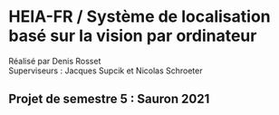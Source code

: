 # HEIA-FR / Système de localisation basé sur la vision par ordinateur

Réalisé par Denis Rosset  
Superviseurs : Jacques Supcik et Nicolas Schroeter

## Projet de semestre 5 : Sauron 2021